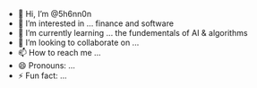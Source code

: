 - 👋 Hi, I’m @5h6nn0n
- 👀 I’m interested in ... finance and software 
- 🌱 I’m currently learning ... the fundementals of AI & algorithms 
- 💞️ I’m looking to collaborate on ...
- 📫 How to reach me ... 
- 😄 Pronouns: ... 
- ⚡ Fun fact: ...

<!---
5h6nn0n/5h6nn0n is a ✨ special ✨ repository because its `README.md` (this file) appears on your GitHub profile.
You can click the Preview link to take a look at your changes.
--->
